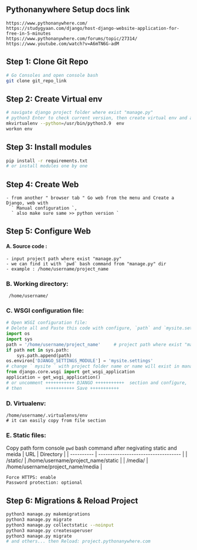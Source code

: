 ## Pythonanywhere Setup docs link
```
https://www.pythonanywhere.com/
https://studygyaan.com/django/host-django-website-application-for-free-in-5-minutes
https://www.pythonanywhere.com/forums/topic/27314/
https://www.youtube.com/watch?v=A6mTN6G-adM
```
## Step 1: Clone Git Repo
```bash
# Go Consoles and open console bash
git clone git_repo_link
```
## Step 2: Create Virtual env
```bash
# navigate django project folder where exist "manage.py"
# python3 Enter to check current version, then create virtual env and activate with workon
mkvirtualenv --python=/usr/bin/python3.9  env
workon env
```
## Step 3: Install modules
```bash
pip install -r requirements.txt
# or install modules one by one
```
## Step 4: Create Web
```
- from another " browser tab " Go web from the menu and Create a Django, web with
  ` Manual configuration `,
  ` also make sure same >> python version `
```
## Step 5: Configure Web
#### A. Source code : 
```
- input project path where exist "manage.py"
- we can find it with `pwd` bash command from "manage.py" dir
- example : /home/username/project_name
```
### B. Working directory:
```
 /home/username/
```
### C. WSGI configuration file:
```py
# Open WSGI configuration file:
# Delete all and Paste this code with configure, `path` and `mysite.settings`
import os
import sys
path = '/home/username/project_name'     # project path where exist "manage.py"
if path not in sys.path:
    sys.path.append(path)
os.environ['DJANGO_SETTINGS_MODULE'] = 'mysite.settings'
# change ` mysite ` with project folder name or name will exist in manage.py file's code
from django.core.wsgi import get_wsgi_application
application = get_wsgi_application()
# or uncomment +++++++++++ DJANGO +++++++++++  section and configure, `path` and `mysite.settings`
# then         +++++++++++ Save +++++++++++ 
```
### D. Virtualenv:
```
/home/username/.virtualenvs/env
# it can easily copy from file section
```
### E. Static files:
Copy path form console `pwd` bash command after negivating static and meida
| URL        |   Directory                         |
| ---------- | ----------------------------------- |
| /static/	 | /home/username/project_name/static	 |
| /media/	   | /home/username/project_name/media	 |
```
Force HTTPS: enable
Password protection: optional
```
## Step 6: Migrations & Reload Project
```bash
python3 manage.py makemigrations
python3 manage.py migrate
python3 manage.py collectstatic --noinput
python3 manage.py createsuperuser
python3 manage.py migrate
# and others... then Reload: project.pythonanywhere.com
```
